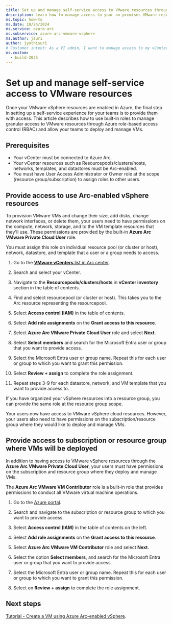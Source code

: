 ```yaml
---
title: Set up and manage self-service access to VMware resources through Azure RBAC
description: Learn how to manage access to your on-premises VMware resources through Azure role-based access control (Azure RBAC). 
ms.topic: how-to
ms.date: 10/24/2024
ms.service: azure-arc
ms.subservice: azure-arc-vmware-vsphere
ms.author: jsuri
author: jyothisuri
# Customer intent: As a VI admin, I want to manage access to my vCenter resources in Azure so that I can keep environments secure
ms.custom:
  - build-2025
---
```


# Set up and manage self-service access to VMware resources

Once your VMware vSphere resources are enabled in Azure, the final step in setting up a self-service experience for your teams is to provide them with access. This article describes how to use built-in roles to manage granular access to VMware resources through Azure role-based access control (RBAC) and allow your teams to deploy and manage VMs.

## Prerequisites

- Your vCenter must be connected to Azure Arc.
- Your vCenter resources such as Resourcepools/clusters/hosts, networks, templates, and datastores must be Arc-enabled.
- You must have User Access Administrator or Owner role at the scope (resource group/subscription) to assign roles to other users.


## Provide access to use Arc-enabled vSphere resources

To provision VMware VMs and change their size, add disks, change network interfaces, or delete them, your users need to have permissions on the compute, network, storage, and to the VM template resources that they'll use. These permissions are provided by the built-in **Azure Arc VMware Private Cloud User** role. 

You must assign this role on individual resource pool (or cluster or host), network, datastore, and template that a user or a group needs to access.

1. Go to the [**VMware vCenters** list in Arc center](https://portal.azure.com/#view/Microsoft_Azure_HybridCompute/AzureArcCenterBlade/~/vCenter).

2. Search and select your vCenter. 

3. Navigate to the **Resourcepools/clusters/hosts** in **vCenter inventory** section in the table of contents.

3. Find and select resourcepool (or cluster or host). This takes you to the Arc resource representing the resourcepool.

4. Select **Access control (IAM)** in the table of contents.

5. Select **Add role assignments** on the **Grant access to this resource**.

6. Select **Azure Arc VMware Private Cloud User** role and select **Next**.

7. Select **Select members** and search for the Microsoft Entra user or group that you want to provide access.

8. Select the Microsoft Entra user or group name. Repeat this for each user or group to which you want to grant this permission.

9. Select **Review + assign** to complete the role assignment. 

10. Repeat steps 3-9 for each datastore, network, and VM template that you want to provide access to. 

If you have organized your vSphere resources into a resource group, you can provide the same role at the resource group scope. 

Your users now have access to VMware vSphere cloud resources. However, your users also need to have permissions on the subscription/resource group where they would like to deploy and manage VMs. 

## Provide access to subscription or resource group where VMs will be deployed

In addition to having access to VMware vSphere resources through the **Azure Arc VMware Private Cloud User**, your users must have permissions on the subscription and resource group where they deploy and manage VMs. 

The **Azure Arc VMware VM Contributor** role is a built-in role that provides permissions to conduct all VMware virtual machine operations. 

1. Go to the [Azure portal](https://portal.azure.com/).

2. Search and navigate to the subscription or resource group to which you want to provide access. 

3. Select **Access control (IAM)** in the table of contents on the left.

4. Select **Add role assignments** on the **Grant access to this resource**.

5. Select **Azure Arc VMware VM Contributor** role and select **Next**.

6. Select the option **Select members**, and search for the Microsoft Entra user or group that you want to provide access.

8. Select the Microsoft Entra user or group name. Repeat this for each user or group to which you want to grant this permission.

9. Select on **Review + assign** to complete the role assignment. 


## Next steps

[Tutorial - Create a VM using Azure Arc-enabled vSphere](quick-start-create-a-vm.md).
